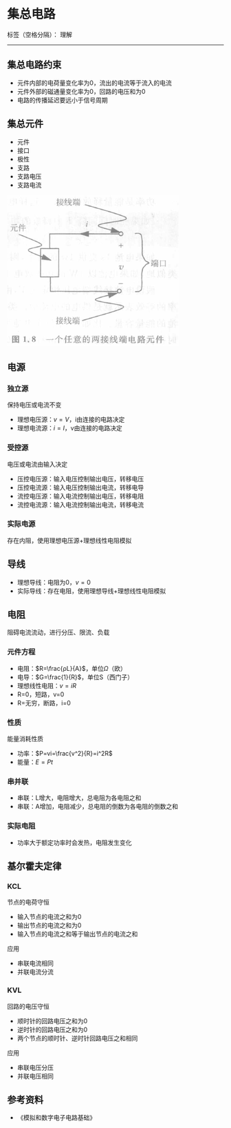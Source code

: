 # 集总电路

标签（空格分隔）： 理解

---

## 集总电路约束

* 元件内部的电荷量变化率为0，流出的电流等于流入的电流
* 元件外部的磁通量变化率为0，回路的电压和为0
* 电路的传播延迟要远小于信号周期

## 集总元件

* 元件
* 接口
* 极性
* 支路
* 支路电压
* 支路电流

![集总元件](https://raw.githubusercontent.com/wchaochao/images/master/gitbook-circuit/lumped-element.png)

## 电源

### 独立源

保持电压或电流不变

* 理想电压源：$v=V$，i由连接的电路决定
* 理想电流源：$i=I$，v由连接的电路决定

### 受控源

电压或电流由输入决定

* 压控电压源：输入电压控制输出电压，转移电压
* 压控电流源：输入电压控制输出电流，转移电导
* 流控电压源：输入电流控制输出电压，转移电阻
* 流控电流源：输入电流控制输出电流，转移电流

### 实际电源

存在内阻，使用理想电压源+理想线性电阻模拟

## 导线

* 理想导线：电阻为0，$v=0$
* 实际导线：存在电阻，使用理想导线+理想线性电阻模拟

## 电阻

阻碍电流流动，进行分压、限流、负载

### 元件方程

* 电阻：$R=\frac{ρL}{A}$，单位$\Omega$（欧）
* 电导：$G=\frac{1}{R}$，单位S（西门子）
* 理想线性电阻：$v=iR$
 * R=0，短路，v=0
 * R=无穷，断路，i=0

### 性质

能量消耗性质

* 功率：$P=vi=\frac{v^2}{R}=i^2R$
* 能量：$E=Pt$

### 串并联

* 串联：L增大，电阻增大，总电阻为各电阻之和
* 串联：A增加，电阻减少，总电阻的倒数为各电阻的倒数之和

### 实际电阻

* 功率大于额定功率时会发热，电阻发生变化

## 基尔霍夫定律

### KCL

节点的电荷守恒

* 输入节点的电流之和为0
* 输出节点的电流之和为0
* 输入节点的电流之和等于输出节点的电流之和

应用

* 串联电流相同
* 并联电流分流

### KVL

回路的电压守恒

* 顺时针的回路电压之和为0
* 逆时针的回路电压之和为0
* 两个节点的顺时针、逆时针回路电压之和相同

应用

* 串联电压分压
* 并联电压相同

## 参考资料

* 《模拟和数字电子电路基础》
